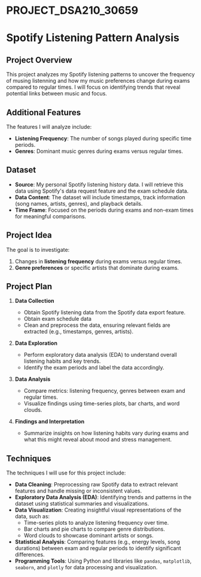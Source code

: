 # PROJECT_DSA210_30659

# Spotify Listening Pattern Analysis

## **Project Overview**
This project analyzes my Spotify listening patterns to uncover the frequency of musing listenning and how my music preferences change during exams compared to regular times. I will focus on identifying trends that reveal potential links between music and focus.

## **Additional Features**
The features I will analyze include:
- **Listening Frequency**: The number of songs played during specific time periods.
- **Genres**: Dominant music genres during exams versus regular times.

## **Dataset**
- **Source**: My personal Spotify listening history data. I will retrieve this data using Spotify's data request feature and the exam schedule data.
- **Data Content**: The dataset will include timestamps, track information (song names, artists, genres), and playback details.
- **Time Frame**: Focused on the periods during exams and non-exam times for meaningful comparisons.

## **Project Idea**
The goal is to investigate:
1. Changes in **listening frequency** during exams versus regular times.
2. **Genre preferences** or specific artists that dominate during exams.

## **Project Plan**
1. **Data Collection**
   - Obtain Spotify listening data from the Spotify data export feature.
   - Obtain exam schedule data
   - Clean and preprocess the data, ensuring relevant fields are extracted (e.g., timestamps, genres, artists).

2. **Data Exploration**
   - Perform exploratory data analysis (EDA) to understand overall listening habits and key trends.
   - Identify the exam periods and label the data accordingly.

3. **Data Analysis**
   - Compare metrics: listening frequency, genres between exam and regular times.
   - Visualize findings using time-series plots, bar charts, and word clouds.

4. **Findings and Interpretation**
   - Summarize insights on how listening habits vary during exams and what this might reveal about mood and stress management.
## **Techniques**
The techniques I will use for this project include:
- **Data Cleaning**: Preprocessing raw Spotify data to extract relevant features and handle missing or inconsistent values.
- **Exploratory Data Analysis (EDA)**: Identifying trends and patterns in the dataset using statistical summaries and visualizations.
- **Data Visualization**: Creating insightful visual representations of the data, such as:
  - Time-series plots to analyze listening frequency over time.
  - Bar charts and pie charts to compare genre distributions.
  - Word clouds to showcase dominant artists or songs.
- **Statistical Analysis**: Comparing features (e.g., energy levels, song durations) between exam and regular periods to identify significant differences.
- **Programming Tools**: Using Python and libraries like `pandas`, `matplotlib`, `seaborn`, and `plotly` for data processing and visualization.


